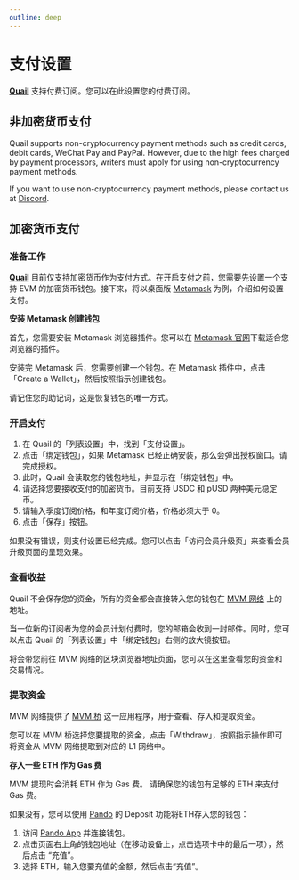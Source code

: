 ```yaml
---
outline: deep
---
```


# 支付设置

**[Quail](https://quail.ink "Quail Official Website")** 支持付费订阅。您可以在此设置您的付费订阅。

## 非加密货币支付

Quail supports non-cryptocurrency payment methods such as credit cards, debit cards, WeChat Pay and PayPal. However, due to the high fees charged by payment processors, writers must apply for using non-cryptocurrency payment methods.

If you want to use non-cryptocurrency payment methods, please contact us at [Discord](https://discord.gg/quMK3kj).

## 加密货币支付

### 准备工作

**[Quail](https://quail.ink "Quail Official Website")** 目前仅支持加密货币作为支付方式。在开启支付之前，您需要先设置一个支持 EVM 的加密货币钱包。接下来，将以桌面版 [Metamask](https://metamask.io/) 为例，介绍如何设置支付。

**安装 Metamask 创建钱包**

首先，您需要安装 Metamask 浏览器插件。您可以在 [Metamask 官网](https://metamask.io/)下载适合您浏览器的插件。

安装完 Metamask 后，您需要创建一个钱包。在 Metamask 插件中，点击「Create a Wallet」，然后按照指示创建钱包。

请记住您的助记词，这是恢复钱包的唯一方式。

### 开启支付

1. 在 Quail 的「列表设置」中，找到「支付设置」。
2. 点击「绑定钱包」，如果 Metamask 已经正确安装，那么会弹出授权窗口。请完成授权。
3. 此时，Quail 会读取您的钱包地址，并显示在「绑定钱包」中。
4. 请选择您要接收支付的加密货币。目前支持 USDC 和 pUSD 两种美元稳定币。
5. 请输入季度订阅价格，和年度订阅价格，价格必须大于 0。
6. 点击「保存」按钮。

如果没有错误，则支付设置已经完成。您可以点击「访问会员升级页」来查看会员升级页面的呈现效果。

### 查看收益

Quail 不会保存您的资金，所有的资金都会直接转入您的钱包在 [MVM 网络](https://mvm.app) 上的地址。

当一位新的订阅者为您的会员计划付费时，您的邮箱会收到一封邮件。同时，您可以点击 Quail 的「列表设置」中「绑定钱包」右侧的放大镜按钮。

将会带您前往 MVM 网络的区块浏览器地址页面，您可以在这里查看您的资金和交易情况。

### 提取资金

MVM 网络提供了 [MVM 桥](https://bridge.mvm.app/) 这一应用程序，用于查看、存入和提取资金。

您可以在 MVM 桥选择您要提取的资金，点击「Withdraw」，按照指示操作即可将资金从 MVM 网络提取到对应的 L1 网络中。

**存入一些 ETH 作为 Gas 费**

MVM 提现时会消耗 ETH 作为 Gas 费。 请确保您的钱包有足够的 ETH 来支付 Gas 费。

如果没有，您可以使用 [Pando](https://pando.im "Pando Official Website") 的 Deposit 功能将ETH存入您的钱包：

1. 访问 [Pando App](https://app.pando.im/) 并连接钱包。
2. 点击页面右上角的钱包地址（在移动设备上，点击选项卡中的最后一项），然后点击 “充值”。
3. 选择 ETH，输入您要充值的金额，然后点击“充值”。

